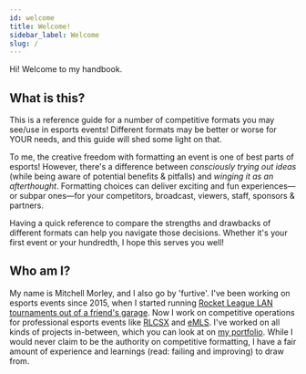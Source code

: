 ```yaml
---
id: welcome
title: Welcome!
sidebar_label: Welcome
slug: /
---
```


Hi!
Welcome to my handbook.

## What is this?

This is a reference guide for a number of competitive formats you may see/use in esports events!
Different formats may be better or worse for YOUR needs, and this guide will shed some light on that.

To me, the creative freedom with formatting an event is one of best parts of esports!
However, there's a difference between *consciously trying out ideas* (while being aware of potential benefits & pitfalls) and *winging it as an afterthought*.
Formatting choices can deliver exciting and fun experiences—or subpar ones—for your competitors, broadcast, viewers, staff, sponsors & partners.

Having a quick reference to compare the strengths and drawbacks of different formats can help you navigate those decisions.
Whether it's your first event or your hundredth, I hope this serves you well!

## Who am I?

My name is Mitchell Morley, and I also go by 'furtive'.
I've been working on esports events since 2015, when I started running
 [Rocket League LAN tournaments out of a friend's garage](https://secure.meetupstatic.com/photos/event/a/d/4/d/highres_444404365.jpeg).
Now I work on competitive operations for professional esports events like [RLCSX](https://www.mitchellmorley.com/work/rlcsx-winter-split) and [eMLS](https://www.mitchellmorley.com/work/emls-2021).
I've worked on all kinds of projects in-between, which you can look at on [my portfolio](https://mitchellmorley.com).
While I would never claim to be the authority on competitive formatting, I have a fair amount of experience and learnings (read: failing and improving) to draw from.
